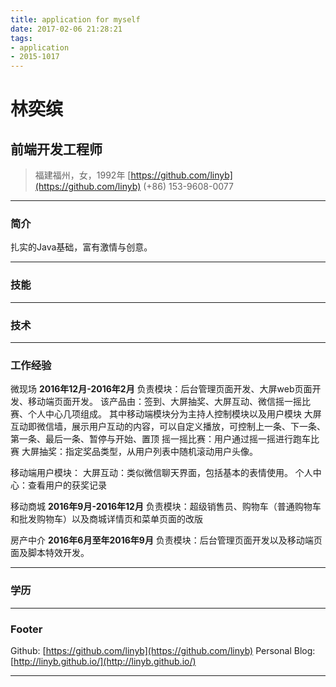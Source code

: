 ```yaml
---
title: application for myself
date: 2017-02-06 21:28:21
tags:
- application
- 2015-1017
---
```


# 林奕缤
## 前端开发工程师

> 福建福州，女，1992年
> [https://github.com/linyb](https://github.com/linyb)
> (+86) 153-9608-0077

------

### 简介

扎实的Java基础，富有激情与创意。

------

### 技能

-------

### 技术

------

### 工作经验

微现场
  __2016年12月-2016年2月__
  负责模块：后台管理页面开发、大屏web页面开发、移动端页面开发。
  该产品由：签到、大屏抽奖、大屏互动、微信摇一摇比赛、个人中心几项组成。
  其中移动端模块分为主持人控制模块以及用户模块
  大屏互动即微信墙，展示用户互动的内容，可以自定义播放，可控制上一条、下一条、第一条、最后一条、暂停与开始、置顶
  摇一摇比赛：用户通过摇一摇进行跑车比赛
  大屏抽奖：指定奖品类型，从用户列表中随机滚动用户头像。

  移动端用户模块：
  大屏互动：类似微信聊天界面，包括基本的表情使用。
  个人中心：查看用户的获奖记录

移动商城
  __2016年9月-2016年12月__
  负责模块：超级销售员、购物车（普通购物车和批发购物车）以及商城详情页和菜单页面的改版

房产中介
  __2016年6月至年2016年9月__
  负责模块：后台管理页面开发以及移动端页面及脚本特效开发。

------

### 学历

------

### Footer

Github: [https://github.com/linyb](https://github.com/linyb)
Personal Blog: [http://linyb.github.io/](http://linyb.github.io/)

------

